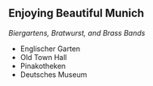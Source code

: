 ## Enjoying Beautiful Munich
_Biergartens, Bratwurst, and Brass Bands_

* Englischer Garten
* Old Town Hall
* Pinakotheken
* Deutsches Museum
